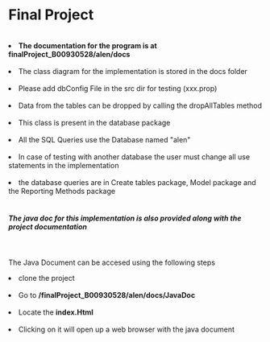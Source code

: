 <h1> Final Project </h1>
<br>

<li><b>The documentation for the program is at finalProject_B00930528/alen/docs
</b></li> <br>
<li>The class diagram for the implementation is stored in the docs folder</li>
<br>
<li>Please add dbConfig File in the src dir for testing (xxx.prop)</li> 
<br>
<li>Data from the tables can be dropped by calling the dropAllTables method</li> 
<br>
<li>This class is present in the database package</li>
<br>
<li> All the SQL Queries use the Database named "alen"</li>
<br>
<li> In case of testing with another database the user must change all use statements in the implementation </li>
<br>
<li> the database queries are in 
Create tables package, Model package and the Reporting Methods package</li>
<br>
<h5>The java doc for this implementation is also provided along with the project documentation</h5>
<br>
<p>The Java Document can be accesed using the following steps</p>
<li> clone the project </li>
<br>
<li> Go to <b>/finalProject_B00930528/alen/docs/JavaDoc</b>
</li>
<br>
<li>Locate the <b>index.Html</b> </li>
<br>
<li> Clicking on it will open up a web browser with the java document</li>
